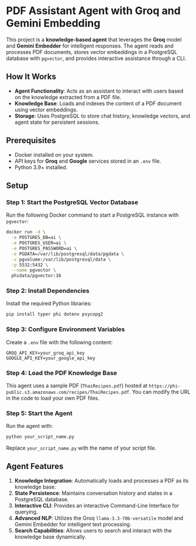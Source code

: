 # PDF Assistant Agent with Groq and Gemini Embedding  

This project is a **knowledge-based agent** that leverages the **Groq** model and **Gemini Embedder** for intelligent responses. The agent reads and processes PDF documents, stores vector embeddings in a PostgreSQL database with `pgvector`, and provides interactive assistance through a CLI.  

## How It Works  

- **Agent Functionality**: Acts as an assistant to interact with users based on the knowledge extracted from a PDF file.  
- **Knowledge Base**: Loads and indexes the content of a PDF document using vector embeddings.  
- **Storage**: Uses PostgreSQL to store chat history, knowledge vectors, and agent state for persistent sessions.  

## Prerequisites  

- Docker installed on your system.  
- API keys for **Groq** and **Google** services stored in an `.env` file.  
- Python 3.9+ installed.  

## Setup  

### Step 1: Start the PostgreSQL Vector Database  

Run the following Docker command to start a PostgreSQL instance with `pgvector`:  

```bash  
docker run -d \
  -e POSTGRES_DB=ai \
  -e POSTGRES_USER=ai \
  -e POSTGRES_PASSWORD=ai \
  -e PGDATA=/var/lib/postgresql/data/pgdata \
  -v pgvolume:/var/lib/postgresql/data \
  -p 5532:5432 \
  --name pgvector \
  phidata/pgvector:16  
```  

### Step 2: Install Dependencies  

Install the required Python libraries:  

```bash  
pip install typer phi dotenv psycopg2  
```  

### Step 3: Configure Environment Variables  

Create a `.env` file with the following content:  

```dotenv  
GROQ_API_KEY=your_groq_api_key  
GOOGLE_API_KEY=your_google_api_key  
```  

### Step 4: Load the PDF Knowledge Base  

This agent uses a sample PDF (`ThaiRecipes.pdf`) hosted at `https://phi-public.s3.amazonaws.com/recipes/ThaiRecipes.pdf`. You can modify the URL in the code to load your own PDF files.  

### Step 5: Start the Agent  

Run the agent with:  

```bash  
python your_script_name.py
```  

Replace `your_script_name.py` with the name of your script file.  

## Agent Features  

1. **Knowledge Integration**: Automatically loads and processes a PDF as its knowledge base.  
2. **State Persistence**: Maintains conversation history and states in a PostgreSQL database.  
3. **Interactive CLI**: Provides an interactive Command-Line Interface for querying.  
4. **Advanced NLP**: Utilizes the Groq `llama-3.3-70b-versatile` model and Gemini Embedder for intelligent text processing.  
5. **Search Capabilities**: Allows users to search and interact with the knowledge base dynamically.  


